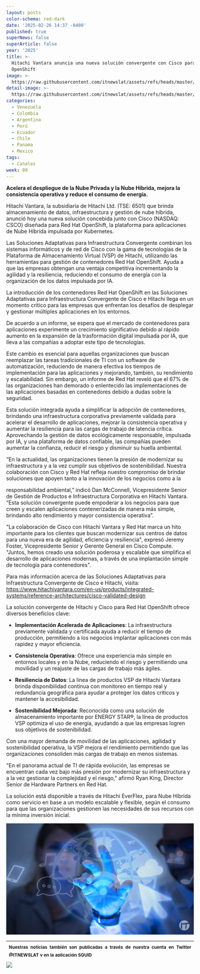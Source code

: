 ```yaml
---
layout: posts
color-schema: red-dark
date: '2025-02-26 14:37 -0400'
published: true
superNews: false
superArticle: false
year: '2025'
title: >-
  Hitachi Vantara anuncia una nueva solución convergente con Cisco para Red Hat
  OpenShift
image: >-
  https://raw.githubusercontent.com/itnewslat/assets/refs/heads/master/img/540x320/cloud-access-p.jpg
detail-image: >-
  https://raw.githubusercontent.com/itnewslat/assets/refs/heads/master/img/1024x680/cloud-access-g.jpg
categories:
  - Venezuela
  - Colombia
  - Argentina
  - Perú
  - Ecuador
  - Chile
  - Panama
  - Mexico
tags:
  - Canales
week: 09
---
```

**Acelera el despliegue de la Nube Privada y la Nube Híbrida, mejora la consistencia operativa y reduce el consumo de energía.**

Hitachi Vantara, la subsidiaria de Hitachi Ltd. (TSE: 6501) que brinda almacenamiento de datos, infraestructura y gestión de nube híbrida, anunció hoy una nueva solución concebida junto con Cisco (NASDAQ: CSCO) diseñada para Red Hat OpenShift, la plataforma para aplicaciones de Nube Híbrida impulsada por Kubernetes.

Las Soluciones Adaptativas para Infraestructura Convergente combinan los sistemas informáticos y de red de Cisco con la gama de tecnologías de la Plataforma de Almacenamiento Virtual (VSP) de Hitachi, utilizando las herramientas para gestión de contenedores Red Hat OpenShift. Ayuda a que las empresas obtengan una ventaja competitiva incrementando la agilidad y la resiliencia, reduciendo el consumo de energía con la organización de los datos impulsada por IA.

La introducción de los contenedores Red Hat OpenShift en las Soluciones Adaptativas para Infraestructura Convergente de Cisco e Hitachi llega en un momento crítico para las empresas que enfrentan los desafíos de desplegar y gestionar múltiples aplicaciones en los entornos.

De acuerdo a un informe, se espera que el mercado de contenedores para aplicaciones experimente un crecimiento significativo debido al rápido aumento en la expansión de la trasformación digital impulsada por IA, que lleva a las compañías a adoptar este tipo de tecnologías.

Este cambio es esencial para aquellas organizaciones que buscan reemplazar las tareas tradicionales de TI con un software de automatización, reduciendo de manera efectiva los tiempos de implementación para las aplicaciones y mejorando, también, su rendimiento y escalabilidad. Sin embargo, un informe de Red Hat reveló que el 67% de las organizaciones han demorado o enlentecido las implementaciones de las aplicaciones basadas en contenedores debido a dudas sobre la seguridad.

Esta solución integrada ayuda a simplificar la adopción de contenedores, brindando una infraestructura corporativa previamente validada para acelerar el desarrollo de aplicaciones, mejorar la consistencia operativa y aumentar la resiliencia para las cargas de trabajo de latencia crítica. Aprovechando la gestión de datos ecológicamente responsable, impulsada por IA, y una plataforma de datos confiable, las compañías pueden aumentar la confianza, reducir el riesgo y disminuir su huella ambiental.

“En la actualidad, las organizaciones tienen la presión de modernizar su infraestructura y a la vez cumplir sus objetivos de sostenibilidad. Nuestra colaboración con Cisco y Red Hat refleja nuestro compromiso de brindar soluciones que apoyen tanto a la innovación de los negocios como a la

responsabilidad ambiental,” indicó Dan McConnell, Vicepresidente Senior de Gestión de Productos e Infraestructura Corporativa en Hitachi Vantara. “Esta solución convergente puede empoderar a los negocios para que creen y escalen aplicaciones contenerizadas de manera más simple, brindando alto rendimiento y mayor consistencia operativa”.

"La colaboración de Cisco con Hitachi Vantara y Red Hat marca un hito importante para los clientes que buscan modernizar sus centros de datos para una nueva era de agilidad, eficiencia y resiliencia", expresó Jeremy Foster, Vicepresidente Senior y Gerente General en Cisco Compute. "Juntos, hemos creado una solución poderosa y escalable que simplifica el desarrollo de aplicaciones modernas, a través de una implantación simple de tecnología para contenedores".

Para más información acerca de las Soluciones Adaptativas para Infraestructura Convergente de Cisco e Hitachi, visita: https://www.hitachivantara.com/en-us/products/integrated-systems/reference-architectures/cisco-validated-design

La solución convergente de Hitachi y Cisco para Red Hat OpenShift ofrece diversos beneficios clave:

- **Implementación Acelerada de Aplicaciones**: La infraestructura previamente validada y certificada ayuda a reducir el tiempo de producción, permitiendo a los negocios implantar aplicaciones con más rapidez y mayor eficiencia.

- **Consistencia Operativa**: Ofrece una experiencia más simple en entornos locales y en la Nube, reduciendo el riesgo y permitiendo una movilidad y un reajuste de las cargas de trabajo más ágiles.

- **Resiliencia de Datos**: La línea de productos VSP de Hitachi Vantara brinda disponibilidad continua con monitoreo en tiempo real y redundancia geográfica para ayudar a proteger los datos críticos y mantener la accesibilidad.

- **Sostenibilidad Mejorada**: Reconocida como una solución de almacenamiento importante por ENERGY STAR®, la línea de productos VSP optimiza el uso de energía, ayudando a que las empresas logren sus objetivos de sostenibilidad.

Con una mayor demanda de movilidad de las aplicaciones, agilidad y sostenibilidad operativa, la VSP mejora el rendimiento permitiendo que las organizaciones consoliden más cargas de trabajo en menos sistemas.

"En el panorama actual de TI de rápida evolución, las empresas se encuentran cada vez bajo más presión por modernizar su infraestructura y a la vez gestionar la complejidad y el riesgo," afirmó Ryan King, Director Senior de Hardware Partners en Red Hat.

La solución está disponible a través de Hitachi EverFlex, para Nube Híbrida como servicio en base a un modelo escalable y flexible, según el consumo para que las organizaciones gestionen las necesidades de sus recursos con la mínima inversión inicial.

![](https://raw.githubusercontent.com/itnewslat/assets/refs/heads/master/img/540x320/cloud-access-p.jpg)

<table style="height: 42px;" width="569">
<tbody>
<tr>
<td style="text-align: justify;"><sub><strong>Nuestras noticias también son publicadas a través de nuestra cuenta en Twitter <a href="https://twitter.com/itnewslat?lang=es">@ITNEWSLAT</a> y en la aplicación <a href="https://squidapp.co/en/">SQUID</a></strong></sub></td>
</tr>
</tbody>
</table>

<img src="https://tracker.metricool.com/c3po.jpg?hash=56f88a41e39ab42c063cc51676587a04"/>